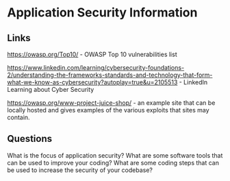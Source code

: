 ﻿# Application Security Information

## Links

https://owasp.org/Top10/ - OWASP Top 10 vulnerabilities list

https://www.linkedin.com/learning/cybersecurity-foundations-2/understanding-the-frameworks-standards-and-technology-that-form-what-we-know-as-cybersecurity?autoplay=true&u=2105513 - LinkedIn Learning about Cyber Security

https://owasp.org/www-project-juice-shop/ -  an example site that can be locally hosted and gives examples of the various exploits that sites may contain.

## Questions

What is the focus of application security?
What are some software tools that can be used to improve your coding?
What are some coding steps that can be used to increase the security of your codebase?